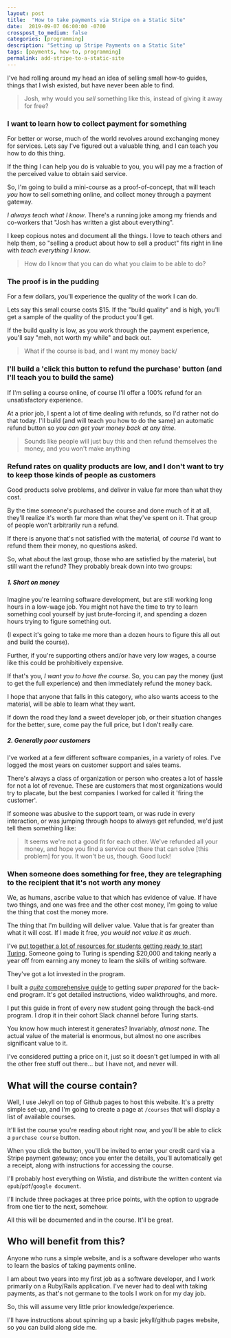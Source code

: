 ```yaml
---
layout: post
title:  "How to take payments via Stripe on a Static Site"
date:  2019-09-07 06:00:00 -0700
crosspost_to_medium: false
categories: [programming]
description: "Setting up Stripe Payments on a Static Site"
tags: [payments, how-to, programming]
permalink: add-stripe-to-a-static-site
---
```


I've had rolling around my head an idea of selling small how-to guides, things that I wish existed, but have never been able to find. 

> Josh, why would you _sell_ something like this, instead of giving it away for free?

### I want to learn how to collect payment for something

For better or worse, much of the world revolves around exchanging money for services. Lets say I've figured out a valuable thing, and I can teach you how to do this thing. 

If the thing I can help you do is valuable to you, you will pay me a fraction of the perceived value to obtain said service. 

So, I'm going to build a mini-course as a proof-of-concept, that will teach _you_ how to sell something online, and collect money through a payment gateway. 

_I always teach what I know_. There's a running joke among my friends and co-workers that "Josh has written a gist about everything". 

I keep copious notes and document all the things. I love to teach others and help them, so "selling a product about how to sell a product" fits right in line with _teach everything I know_. 

> How do I know that you can do what you claim to be able to do? 

### The proof is in the pudding

For a few dollars, you'll experience the quality of the work I can do. 

Lets say this small course costs $15. If the "build quality" and is high, you'll get a sample of the quality of the product you'll get. 

If the build quality is low, as you work through the payment experience, you'll say "meh, not worth my while" and back out. 

> What if the course is bad, and I want my money back/

### I'll build a 'click this button to refund the purchase' button (and I'll teach you to build the same)

If I'm selling a course online, of course I'll offer a 100% refund for an unsatisfactory experience. 

At a prior job, I spent a lot of time dealing with refunds, so I'd rather not do that today. I'll build (and will teach you how to do the same) an automatic refund button so _you can get your money back at any time_. 

> Sounds like people will just buy this and then refund themselves the money, and you won't make anything

### Refund rates on quality products are low, and I don't want to try to keep those kinds of people as customers

Good products solve problems, and deliver in value far more than what they cost. 

By the time someone's purchased the course and done much of it at all, they'll realize it's worth far more than what they've spent on it. That group of people won't arbitrarily run a refund.

If there is anyone that's not satisfied with the material, of _course_ I'd want to refund them their money, no questions asked.

So, what about the last group, those who are satisfied by the material, but still want the refund? They probably break down into two groups:

##### 1. Short on money

Imagine you're learning software development, but are still working long hours in a low-wage job. You might not have the time to try to learn something cool yourself by just brute-forcing it, and spending a dozen hours trying to figure something out. 

(I expect it's going to take me more than a dozen hours to figure this all out and build the course). 

Further, if you're supporting others and/or have very low wages, a course like this could be prohibitively expensive. 

If that's you, _I want you to have the course_. So, you can pay the money (just to get the full experience) and then immediately refund the money back. 

I hope that anyone that falls in this category, who also wants access to the material, will be able to learn what they want. 

If down the road they land a sweet developer job, or their situation changes for the better, sure, come pay the full price, but I don't really care.

##### 2. Generally poor customers

I've worked at a few different software companies, in a variety of roles. I've logged the most years on customer support and sales teams. 

There's always a class of organization or person who creates a lot of hassle for not a lot of revenue. These are customers that most organizations would try to placate, but the best companies I worked for called it 'firing the customer'. 

If someone was abusive to the support team, or was rude in every interaction, or was jumping through hoops to always get refunded, we'd just tell them something like:

> It seems we're not a good fit for each other. We've refunded all your money, and hope you find a service out there that can solve [this problem] for you. It won't be us, though. Good luck!


### When someone does something for free, they are telegraphing to the recipient that it's not worth any money

We, as humans, ascribe value to that which has evidence of value. If have two things, and one was free and the other cost money, I'm going to value the thing that cost the money more.

The thing that I'm building will deliver value. Value that is far greater than what it will cost. If I made it free, _you would not value it as much_. 

I've [put together a lot of resources for students getting ready to start Turing](). Someone going to Turing is spending $20,000 and taking nearly a year off from earning any money to learn the skills of writing software. 

They've got a lot invested in the program. 

I built a [_quite_ comprehensive guide]() to getting _super prepared_ for the back-end program. It's got detailed instructions, video walkthroughs, and more. 

I put this guide in front of every new student going through the back-end program. I drop it in their cohort Slack channel before Turing starts. 

You know how much interest it generates? Invariably, _almost none_. The actual value of the material is enormous, but almost no one ascribes significant value to it. 

I've considered putting a price on it, just so it doesn't get lumped in with all the other free stuff out there... but I have not, and never will. 

<flip quotes with headings>

## What will the course contain?

Well, I use Jekyll on top of Github pages to host this website. It's a pretty simple set-up, and I'm going to create a page at `/courses` that will display a list of available courses.

It'll list the course you're reading about right now, and you'll be able to click a `purchase course` button. 

When you click the button, you'll be invited to enter your credit card via a Stripe payment gateway; once you enter the details, you'll automatically get a receipt, along with instructions for accessing the course. 

I'll probably host everything on Wistia, and distribute the written content via `epub`/`pdf`/`google document`. 

I'll include three packages at three price points, with the option to upgrade from one tier to the next, somehow. 

All this will be documented and in the course. It'll be great. 

## Who will benefit from this?

Anyone who runs a simple website, and is a software developer who wants to learn the basics of taking payments online.

I am about two years into my first job as a software developer, and I work primarily on a Ruby/Rails application. I've never had to deal with taking payments, as that's not germane to the tools I work on for my day job. 

So, this will assume very little prior knowledge/experience. 

I'll have instructions about spinning up a basic jekyll/github pages website, so you can build along side me.



